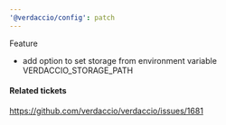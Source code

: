 ```yaml
---
'@verdaccio/config': patch
---
```


Feature

- add option to set storage from environment variable VERDACCIO_STORAGE_PATH

#### Related tickets

https://github.com/verdaccio/verdaccio/issues/1681
